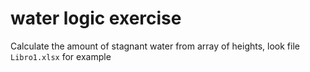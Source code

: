 # water logic exercise

Calculate the amount of stagnant water from array of heights, look file `Libro1.xlsx` for example

